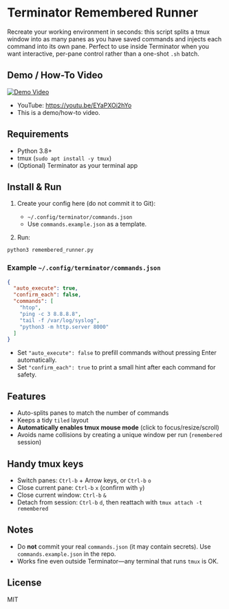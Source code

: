 # Terminator Remembered Runner

Recreate your working environment in seconds: this script splits a tmux window into as many panes as you have saved commands and injects each command into its own pane. Perfect to use inside Terminator when you want interactive, per-pane control rather than a one-shot `.sh` batch.

## Demo / How-To Video

[![Demo Video](https://img.youtube.com/vi/EYaPXOi2hYo/0.jpg)](https://youtu.be/EYaPXOi2hYo)

- YouTube: https://youtu.be/EYaPXOi2hYo
- This is a demo/how-to video.

## Requirements
- Python 3.8+
- tmux (`sudo apt install -y tmux`)
- (Optional) Terminator as your terminal app

## Install & Run
1. Create your config here (do not commit it to Git):
   - `~/.config/terminator/commands.json`
   - Use `commands.example.json` as a template.

2. Run:
```bash
python3 remembered_runner.py
```

### Example `~/.config/terminator/commands.json`
```json
{
  "auto_execute": true,
  "confirm_each": false,
  "commands": [
    "htop",
    "ping -c 3 8.8.8.8",
    "tail -f /var/log/syslog",
    "python3 -m http.server 8000"
  ]
}
```

- Set `"auto_execute": false` to prefill commands without pressing Enter automatically.
- Set `"confirm_each": true` to print a small hint after each command for safety.

## Features
- Auto-splits panes to match the number of commands
- Keeps a tidy `tiled` layout
- **Automatically enables tmux mouse mode** (click to focus/resize/scroll)
- Avoids name collisions by creating a unique window per run (`remembered` session)

## Handy tmux keys
- Switch panes: `Ctrl-b` + Arrow keys, or `Ctrl-b` `o`
- Close current pane: `Ctrl-b` `x` (confirm with `y`)
- Close current window: `Ctrl-b` `&`
- Detach from session: `Ctrl-b` `d`, then reattach with `tmux attach -t remembered`

## Notes
- Do **not** commit your real `commands.json` (it may contain secrets). Use `commands.example.json` in the repo.
- Works fine even outside Terminator—any terminal that runs `tmux` is OK.

## License
MIT
